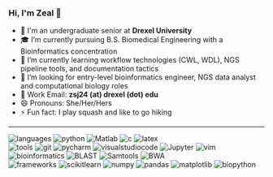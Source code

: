 ### Hi, I'm Zeal 👋

<!--
**zealjinwala/zealjinwala** is a ✨ _special_ ✨ repository because its `README.md` (this file) appears on your GitHub profile.
-->

- 🐉 I'm an undergraduate senior at **Drexel University**<br/>
- 🎓 I’m currently pursuing B.S. Biomedical Engineering with a Bioinformatics concentration
- 🌱 I’m currently learning workflow technologies (CWL, WDL), NGS pipeline tools, and documentation tactics
- 👯 I’m looking for entry-level bioinformatics engineer, NGS data analyst and computational biology roles
- 📧 Work Email: **zsj24 (at) drexel (dot) edu**
- 😄 Pronouns: She/Her/Hers
- ⚡ Fun fact: I play squash and like to go hiking

----

![languages](https://img.shields.io/static/v1?label=&message=languages:&color=c0c0c0&style=flat-square)
![python](https://img.shields.io/static/v1?logo=python&label=&message=python&color=111&logoColor=AAA&style=flat-square&link=)
![Matlab](https://img.shields.io/static/v1?logo=Matlab&label=&message=Matlab&color=111&logoColor=AAA&style=flat-square&link=)
![c](https://img.shields.io/static/v1?logo=C&label=&message=C&color=111&logoColor=AAA&style=flat-square&link=)
![latex](https://img.shields.io/static/v1?logo=latex&label=&message=latex&color=111&logoColor=AAA&style=flat-square&link=)
<br/>
![tools](https://img.shields.io/static/v1?label=&message=tools:&color=c0c0c0&style=flat-square)
![git](https://img.shields.io/static/v1?logo=git&label=&message=git&color=111&logoColor=AAA&style=flat-square)
![pycharm](https://img.shields.io/static/v1?logo=pycharm&label=&message=pycharm&color=111&logoColor=AAA&style=flat-square)
![visualstudiocode](https://img.shields.io/static/v1?logo=visualstudiocode&label=&message=vscode&color=111&logoColor=AAA&style=flat-square)
![Jupyter](https://img.shields.io/static/v1?logo=jupyter&label=&message=jupyter&color=111&logoColor=AAA&style=flat-square)
![vim](https://img.shields.io/static/v1?logo=vim&label=&message=vim&color=111&logoColor=AAA&style=flat-square)
<br/>
![bioinformatics](https://img.shields.io/static/v1?label=&message=tools:&color=c0c0c0&style=flat-square)
![BLAST](https://img.shields.io/static/v1?logo=git&label=&message=git&color=111&logoColor=AAA&style=flat-square)
![Samtools](https://img.shields.io/static/v1?logo=pycharm&label=&message=pycharm&color=111&logoColor=AAA&style=flat-square)
![BWA](https://img.shields.io/static/v1?logo=visualstudiocode&label=&message=vscode&color=111&logoColor=AAA&style=flat-square)
<br/>
![frameworks](https://img.shields.io/static/v1?label=&message=frameworks%2Flibraries:&color=c0c0c0&style=flat-square)
![scikitlearn](https://img.shields.io/static/v1?logo=scikitlearn&label=&message=scikitlearn&color=111&logoColor=AAA&style=flat-square)
![numpy](https://img.shields.io/static/v1?logo=numpy&label=&message=numpy&color=111&logoColor=AAA&style=flat-square)
![pandas](https://img.shields.io/static/v1?logo=pandas&label=&message=pandas&color=111&logoColor=AAA&style=flat-square)
![matplotlib](https://img.shields.io/static/v1?logo=matplotlib&label=&message=matplotlib&color=111&logoColor=AAA&style=flat-square)
![biopython](https://img.shields.io/static/v1?logo=biopython&label=&message=biopython&color=111&logoColor=AAA&style=flat-square)


